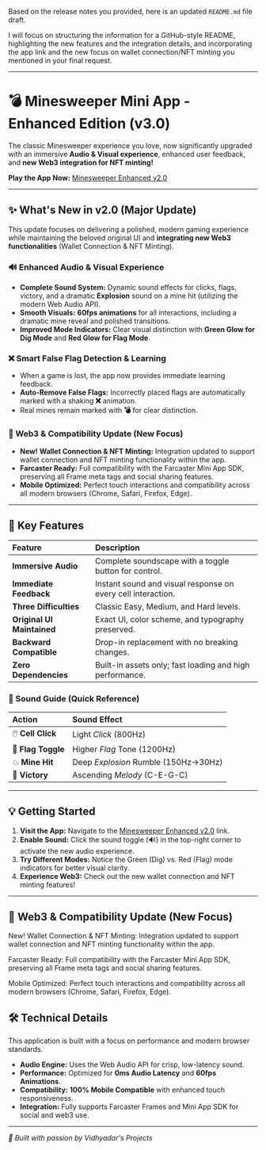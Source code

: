 Based on the release notes you provided, here is an updated `README.md` file draft.

I will focus on structuring the information for a GitHub-style README, highlighting the new features and the integration details, and incorporating the app link and the new focus on wallet connection/NFT minting you mentioned in your final request.

-----

# 💣 Minesweeper Mini App - Enhanced Edition (v3.0)

[](https://minesweeper-game-buls5vgjj-vidhyadars-projects.vercel.app/)
[](https://www.google.com/search?q=LICENSE)
[](https://farcaster.network/)

The classic Minesweeper experience you love, now significantly upgraded with an immersive **Audio & Visual experience**, enhanced user feedback, and **new Web3 integration for NFT minting\!**

**Play the App Now:** [Minesweeper Enhanced v2.0](https://minesweeper-game-buls5vgjj-vidhyadars-projects.vercel.app/)

-----

## ✨ What's New in v2.0 (Major Update)

This update focuses on delivering a polished, modern gaming experience while maintaining the beloved original UI and **integrating new Web3 functionalities** (Wallet Connection & NFT Minting).

### 🔊 Enhanced Audio & Visual Experience

  - **Complete Sound System:** Dynamic sound effects for clicks, flags, victory, and a dramatic **Explosion** sound on a mine hit (utilizing the modern Web Audio API).
  - **Smooth Visuals:** **60fps animations** for all interactions, including a dramatic mine reveal and polished transitions.
  - **Improved Mode Indicators:** Clear visual distinction with **Green Glow for Dig Mode** and **Red Glow for Flag Mode**.

### ❌ Smart False Flag Detection & Learning

  - When a game is lost, the app now provides immediate learning feedback.
  - **Auto-Remove False Flags:** Incorrectly placed flags are automatically marked with a shaking **❌** animation.
  - Real mines remain marked with **💣** for clear distinction.

### 🔗 Web3 & Compatibility Update (New Focus)

  - **New\!** **Wallet Connection & NFT Minting:** Integration updated to support wallet connection and NFT minting functionality within the app.
  - **Farcaster Ready:** Full compatibility with the Farcaster Mini App SDK, preserving all Frame meta tags and social sharing features.
  - **Mobile Optimized:** Perfect touch interactions and compatibility across all modern browsers (Chrome, Safari, Firefox, Edge).

-----

## 🚀 Key Features

| Feature | Description |
| :--- | :--- |
| **Immersive Audio** | Complete soundscape with a toggle button for control. |
| **Immediate Feedback** | Instant sound and visual response on every cell interaction. |
| **Three Difficulties** | Classic Easy, Medium, and Hard levels. |
| **Original UI Maintained** | Exact UI, color scheme, and typography preserved. |
| **Backward Compatible** | Drop-in replacement with no breaking changes. |
| **Zero Dependencies** | Built-in assets only; fast loading and high performance. |

### 🎵 Sound Guide (Quick Reference)

| Action | Sound Effect |
| :--- | :--- |
| 🖱️ **Cell Click** | Light *Click* (800Hz) |
| 🚩 **Flag Toggle** | Higher *Flag* Tone (1200Hz) |
| 💥 **Mine Hit** | Deep *Explosion* Rumble (150Hz→30Hz) |
| 🎉 **Victory** | Ascending *Melody* (C-E-G-C) |

-----

## 💡 Getting Started

1.  **Visit the App:** Navigate to the [Minesweeper Enhanced v2.0](https://minesweeper-game-buls5vgjj-vidhyadars-projects.vercel.app/) link.
2.  **Enable Sound:** Click the sound toggle (🔊) in the top-right corner to activate the new audio experience.
3.  **Try Different Modes:** Notice the Green (Dig) vs. Red (Flag) mode indicators for better visual clarity.
4.  **Experience Web3:** Check out the new wallet connection and NFT minting features\!

-----
## 🔗 Web3 & Compatibility Update (New Focus)
New! Wallet Connection & NFT Minting: Integration updated to support wallet connection and NFT minting functionality within the app.

Farcaster Ready: Full compatibility with the Farcaster Mini App SDK, preserving all Frame meta tags and social sharing features.

Mobile Optimized: Perfect touch interactions and compatibility across all modern browsers (Chrome, Safari, Firefox, Edge).

## 🛠️ Technical Details

This application is built with a focus on performance and modern browser standards.

  - **Audio Engine:** Uses the Web Audio API for crisp, low-latency sound.
  - **Performance:** Optimized for **0ms Audio Latency** and **60fps Animations**.
  - **Compatibility:** **100% Mobile Compatible** with enhanced touch responsiveness.
  - **Integration:** Fully supports Farcaster Frames and Mini App SDK for social and web3 use.

-----

*📝 Built with passion by Vidhyadar's Projects*
